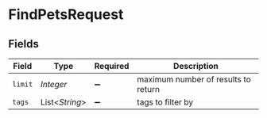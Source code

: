 # FindPetsRequest


## Fields

| Field                               | Type                                | Required                            | Description                         |
| ----------------------------------- | ----------------------------------- | ----------------------------------- | ----------------------------------- |
| `limit`                             | *Integer*                           | :heavy_minus_sign:                  | maximum number of results to return |
| `tags`                              | List<*String*>                      | :heavy_minus_sign:                  | tags to filter by                   |